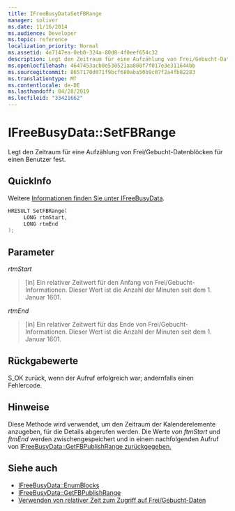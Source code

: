 ```yaml
---
title: IFreeBusyDataSetFBRange
manager: soliver
ms.date: 11/16/2014
ms.audience: Developer
ms.topic: reference
localization_priority: Normal
ms.assetid: 4e7147ea-0eb0-324a-80d8-4f0eef654c32
description: Legt den Zeitraum für eine Aufzählung von Frei/Gebucht-Datenblöcken für einen Benutzer fest.
ms.openlocfilehash: 4647453acb0e530521aa808f7f017e3e311644bb
ms.sourcegitcommit: 8657170d071f9bcf680aba50b9c07f2a4fb82283
ms.translationtype: MT
ms.contentlocale: de-DE
ms.lasthandoff: 04/28/2019
ms.locfileid: "33421662"
---
```

# <a name="ifreebusydatasetfbrange"></a>IFreeBusyData::SetFBRange

Legt den Zeitraum für eine Aufzählung von Frei/Gebucht-Datenblöcken für einen Benutzer fest.
  
## <a name="quick-info"></a>QuickInfo

Weitere [Informationen finden Sie unter IFreeBusyData](ifreebusydata.md).
  
```cpp
HRESULT SetFBRange(
     LONG rtmStart,
     LONG rtmEnd
);
```

## <a name="parameters"></a>Parameter

_rtmStart_
  
> [in] Ein relativer Zeitwert für den Anfang von Frei/Gebucht-Informationen. Dieser Wert ist die Anzahl der Minuten seit dem 1. Januar 1601.
    
_rtmEnd_
  
> [in] Ein relativer Zeitwert für das Ende von Frei/Gebucht-Informationen. Dieser Wert ist die Anzahl der Minuten seit dem 1. Januar 1601.
    
## <a name="return-values"></a>Rückgabewerte

S_OK zurück, wenn der Aufruf erfolgreich war; andernfalls einen Fehlercode.
  
## <a name="remarks"></a>Hinweise

Diese Methode wird verwendet, um den Zeitraum der Kalenderelemente anzugeben, für die Details abgerufen werden. Die Werte *von ftmStart* und *ftmEnd* werden zwischengespeichert und in einem nachfolgenden Aufruf von [IFreeBusyData::GetFBPublishRange zurückgegeben.](ifreebusydata-getfbpublishrange.md)
  
## <a name="see-also"></a>Siehe auch

- [IFreeBusyData::EnumBlocks](ifreebusydata-enumblocks.md)
- [IFreeBusyData::GetFBPublishRange](ifreebusydata-getfbpublishrange.md)
- [Verwenden von relativer Zeit zum Zugriff auf Frei/Gebucht-Daten](how-to-use-relative-time-to-access-free-busy-data.md)

